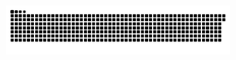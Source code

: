 <div> 
 
  ![Snake animation](https://github.com/BlackZ36/BlackZ36/blob/main/github-user-contribution.svg)
 
</div>
